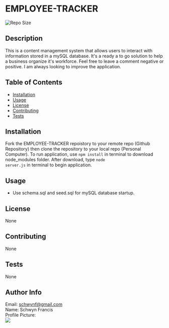 # EMPLOYEE-TRACKER
 
![Repo Size](https://img.shields.io/github/repo-size/schwynf/EMPLOYEE-TRACKER) <br> 

## Description <span id="d"></span> 
This is a content management system that allows users to interact with information stored in a mySQL database. It's a ready a to go solution to help a business organize it's workforce. Feel free to leave a comment negative or positive. I am always looking to improve the application.
 
## Table of Contents 
 <ul>
    <li><a href="#i">Installation</a></li>
    <li><a href="#u">Usage</a></li>
    <li><a href="#l">License</a></li>
    <li><a href="#c">Contributing</a></li>
    <li><a href="#t">Tests</a></li>
</ul> 
 
## Installation <span id="i"></span> 
 Fork the EMPLOYEE-TRACKER repoistory to your remote repo (Github Repository) then clone the repository to your local repo (Personal Computer).  To run application, use <code>npm install</code> in terminal to download node_modules folder. After download, type <code>node server.js</code> in terminal to begin application.
 <br>
 
## Usage <span id="u"></span> 
<ul>
    <li>Use schema.sql and seed.sql for mySQL database startup.</li>
</ul>
 
## License <span id="l"></span> 
None 
  
## Contributing <span id="c"></span> 
 None
 
## Tests <span id="t"></span> 
 None
 
## Author Info 
 Email: schwynf@gmail.com<br>
 Name: Schwyn Francis<br>
 Profile Picture: <br> ![](https://avatars.githubusercontent.com/u/59147321?)